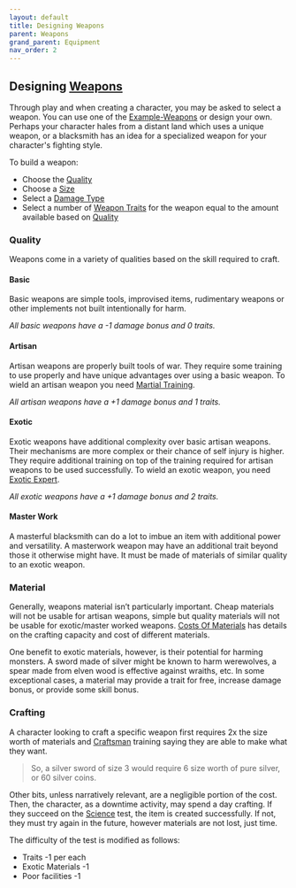 ```yaml
---
layout: default
title: Designing Weapons
parent: Weapons
grand_parent: Equipment
nav_order: 2
---
```

## Designing [Weapons](Weapons)
Through play and when creating a character, you may be asked to select a weapon. You can use one of the [Example-Weapons](Example-Weapons) or design your own. Perhaps your character hales from a distant land which uses a unique weapon, or a blacksmith has an idea for a specialized weapon for your character's fighting style. 

To build a weapon:
- Choose the [Quality](#Quality)
- Choose a [Size](Weapons#Size)
- Select a [Damage Type](Weapons#Damage%20Type)
- Select a number of [Weapon Traits](Weapon-Traits) for the weapon equal to the amount available based on [Quality](#Quality)

### Quality
Weapons come in a variety of qualities based on the skill required to craft.
#### Basic
Basic weapons are simple tools, improvised items, rudimentary weapons or other implements not built intentionally for harm.

*All basic weapons have a -1 damage bonus and 0 traits.*

#### Artisan
Artisan weapons are properly built tools of war. They require some training to use properly and have unique advantages over using a basic weapon. To wield an artisan weapon you need [Martial Training](Combat-Training#Martial%20Training).

*All artisan weapons have a +1 damage bonus and 1 traits.*

#### Exotic
Exotic weapons have additional complexity over basic artisan weapons. Their mechanisms are more complex or their chance of self injury is higher. They require additional training on top of the training required for artisan weapons to be used successfully. To wield an exotic weapon, you need [Exotic Expert](Combat-Training#Exotic%20Expert).

*All exotic weapons have a +1 damage bonus and 2 traits.*

#### Master Work
A masterful blacksmith can do a lot to imbue an item with additional power and versatility. A masterwork weapon may have an additional trait beyond those it otherwise might have. It must be made of materials of similar quality to an exotic weapon.

### Material
Generally, weapons material isn’t particularly important. Cheap materials will not be usable for artisan weapons, simple but quality materials will not be usable for exotic/master worked weapons. [Costs Of Materials](Services#Costs%20Of%20Materials) has details on the crafting capacity and cost of different materials.

One benefit to exotic materials, however, is their potential for harming monsters. A sword made of silver might be known to harm werewolves, a spear made from elven wood is effective against wraiths, etc. In some exceptional cases, a material may provide a trait for free, increase damage bonus, or provide some skill bonus. 

### Crafting
A character looking to craft a specific weapon first requires 2x the size worth of materials and [Craftsman](Craftsman) training saying they are able to make what they want. 

> So, a silver sword of size 3 would require 6 size worth of pure silver, or 60 silver coins. 

Other bits, unless narratively relevant, are a negligible portion of the cost. Then, the character, as a downtime activity, may spend a day crafting. If they succeed on the [Science](Science) test, the item is created successfully. If not, they must try again in the future, however materials are not lost, just time. 

The difficulty of the test is modified as follows:
* Traits -1 per each
* Exotic Materials -1
* Poor facilities -1